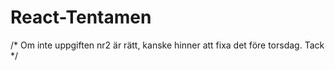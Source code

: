 # React-Tentamen

/*
	Om inte uppgiften nr2 är rätt, kanske hinner att fixa det före torsdag. Tack
 */
